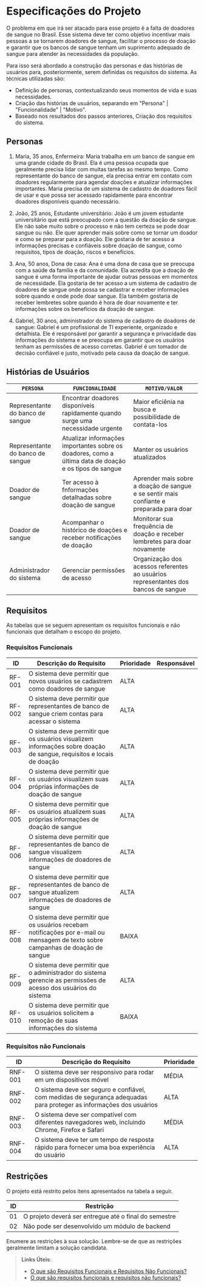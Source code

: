 # Especificações do Projeto

O problema em que irá ser atacado para esse projeto é a falta de doadores de sangue no Brasil. Esse sistema deve ter como objetivo incentivar mais pessoas a se tornarem doadores de sangue, facilitar o processo de doação e garantir que os bancos de sangue tenham um suprimento adequado de sangue para atender às necessidades da população.

Para isso será abordado a construção das personas e das histórias de usuários para, posteriormente, serem definidas os requisitos do sistema.
As técnicas utilizadas são:
- Definição de personas, contextualizando seus momentos de vida e suas necessidades.
- Criação das histórias de usuários, separando em "Persona" | "Funcionalidade" | "Motivo".
- Baseado nos resultados dos passos anteriores, Criação dos requisitos do sistema.

## Personas

1) Maria, 35 anos, Enfermeira:
Maria trabalha em um banco de sangue em uma grande cidade do Brasil. Ela é uma pessoa ocupada que geralmente precisa lidar com muitas tarefas ao mesmo tempo. Como representante do banco de sangue, ela precisa entrar em contato com doadores regularmente para agendar doações e atualizar informações importantes. Maria precisa de um sistema de cadastro de doadores fácil de usar e que possa ser acessado rapidamente para encontrar doadores disponíveis quando necessário.

2) João, 25 anos, Estudante universitário:
João é um jovem estudante universitário que está preocupado com a questão da doação de sangue. Ele não sabe muito sobre o processo e não tem certeza se pode doar sangue ou não. Ele quer aprender mais sobre como se tornar um doador e como se preparar para a doação. Ele gostaria de ter acesso a informações precisas e confiáveis sobre doação de sangue, como requisitos, tipos de doação, riscos e benefícios.

3) Ana, 50 anos, Dona de casa:
Ana é uma dona de casa que se preocupa com a saúde da família e da comunidade. Ela acredita que a doação de sangue é uma forma importante de ajudar outras pessoas em momentos de necessidade. Ela gostaria de ter acesso a um sistema de cadastro de doadores de sangue onde possa se cadastrar e receber informações sobre quando e onde pode doar sangue. Ela também gostaria de receber lembretes sobre quando é hora de doar novamente e ter informações sobre os benefícios da doação de sangue.

4) Gabriel, 30 anos, administrador do sistema de cadastro de doadores de sangue:
 Gabriel é um profissional de TI experiente, organizado e detalhista. Ele é responsável por garantir a segurança e privacidade das informações do sistema e se preocupa em garantir que os usuários tenham as permissões de acesso corretas. Gabriel é um tomador de decisão confiável e justo, motivado pela causa da doação de sangue.

## Histórias de Usuários

|`PERSONA`| `FUNCIONALIDADE` |`MOTIVO/VALOR` |
|--------------------|------------------------------------|----------------------------------------|
|Representante do banco de sangue | Encontrar doadores disponíveis rapidamente quando surge uma necessidade urgente | Maior eficiênia na busca e possibilidade de contata-los |
|Representante do banco de sangue | Atualizar informações importantes sobre os doadores, como a última data de doação e os tipos de sangue | Manter os usuários atualizados |
|Doador de sangue |Ter acesso à fnformações detalhadas sobre doação de sangue |Aprender mais sobre a doação de sangue e se sentir mais confiante e preparada para doar |
|Doador de sangue |Acompanhar o histórico de doações e receber notificações de doação |Monitorar sua frequência de doação e receber lembretes para doar novamente |
|Administrador do sistema |Gerenciar permissões de acesso |Organização dos acessos referentes ao usuários representantes dos bancos de sangue |

## Requisitos

As tabelas que se seguem apresentam os requisitos funcionais e não funcionais que detalham o escopo do projeto.

### Requisitos Funcionais

|ID    | Descrição do Requisito  | Prioridade | Responsável |
|------|-----------------------------------------|----| ----|
|RF-001 | O sistema deve permitir que novos usuários se cadastrem como doadores de sangue | ALTA |  |
|RF-002 | O sistema deve permitir que representantes de banco de sangue criem contas para acessar o sistema | ALTA | |
|RF-003 | O sistema deve permitir que os usuários visualizem informações sobre doação de sangue, requisitos e locais de doação | ALTA |
|RF-004 | O sistema deve permitir que os usuários visualizem suas próprias informações de doação de sangue | ALTA |
|RF-005 | O sistema deve permitir que os usuários atualizem suas próprias informações de doação de sangue | ALTA |
|RF-006 | O sistema deve permitir que representantes de banco de sangue visualizem informações de doadores de sangue | ALTA |
|RF-007 | O sistema deve permitir que representantes de banco de sangue atualizem informações de doadores de sangue | ALTA |
|RF-008 | O sistema deve permitir que os usuários recebam notificações por e-mail ou mensagem de texto sobre campanhas de doação de sangue | BAIXA |
|RF-009 | O sistema deve permitir que o administrador do sistema gerencie as permissões de acesso dos usuários do sistema | ALTA |
|RF-010 | O sistema deve permitir que os usuários solicitem a remoção de suas informações do sistema | BAIXA |

### Requisitos não Funcionais

|ID     | Descrição do Requisito  |Prioridade |
|-------|-------------------------|----|
|RNF-001| O sistema deve ser responsivo para rodar em um dispositivos móvel | MÉDIA | 
|RNF-002 | O sistema deve ser seguro e confiável, com medidas de segurança adequadas para proteger as informações dos usuários | ALTA |
|RNF-003 | O sistema deve ser compatível com diferentes navegadores web, incluindo Chrome, Firefox e Safari | MÉDIA |
|RNF-004 | O sistema deve ter um tempo de resposta rápido para fornecer uma boa experiência do usuário | ALTA |

## Restrições

O projeto está restrito pelos itens apresentados na tabela a seguir.

|ID| Restrição                                             |
|--|-------------------------------------------------------|
|01| O projeto deverá ser entregue até o final do semestre |
|02| Não pode ser desenvolvido um módulo de backend        |


Enumere as restrições à sua solução. Lembre-se de que as restrições geralmente limitam a solução candidata.

> **Links Úteis**:
> - [O que são Requisitos Funcionais e Requisitos Não Funcionais?](https://codificar.com.br/requisitos-funcionais-nao-funcionais/)
> - [O que são requisitos funcionais e requisitos não funcionais?](https://analisederequisitos.com.br/requisitos-funcionais-e-requisitos-nao-funcionais-o-que-sao/)
